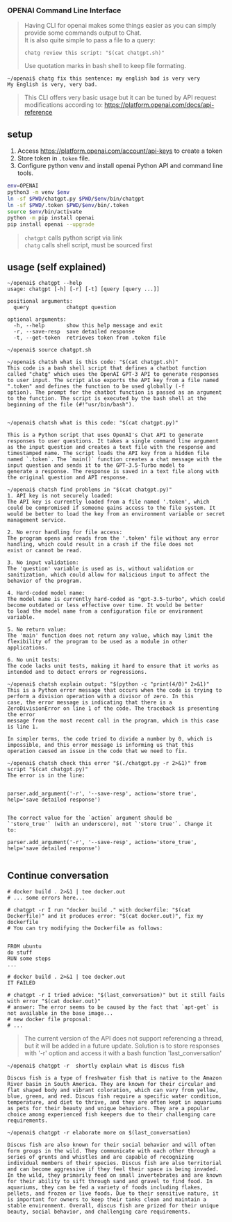 ### OPENAI Command Line Interface
>Having CLI for openai makes some things easier as you can simply provide some commands output to Chat.<br>
>It is also quite simple to pass a file to a query:
> 
> ```chatg review this script: "$(cat chatgpt.sh)"```
> 
> Use quotation marks in bash shell to keep file formating.
```
~/openai$ chatg fix this sentence: my english bad is very very
My English is very, very bad.
```

>This CLI offers very basic usage but it can be tuned by API request modifications according to:
https://platform.openai.com/docs/api-reference


## setup

1. Access https://platform.openai.com/account/api-keys to create a token
2. Store token in `.token` file.
3. Configure python venv and install openai Python API and command line tools.

```bash
env=OPENAI
python3 -m venv $env
ln -sf $PWD/chatgpt.py $PWD/$env/bin/chatgpt
ln -sf $PWD/.token $PWD/$env/bin/.token
source $env/bin/activate
python -m pip install openai
pip install openai --upgrade
```

>`chatgpt` calls python script via link<br>
>`chatg` calls shell script, must be sourced first

## usage (self explained)

```commandline
~/openai$ chatgpt --help
usage: chatgpt [-h] [-r] [-t] [query [query ...]]

positional arguments:
  query            chatgpt question

optional arguments:
  -h, --help       show this help message and exit
  -r, --save-resp  save detailed response
  -t, --get-token  retrieves token from .token file

```

```commandline
~/openai$ source chatgpt.sh

~/openai$ chatsh what is this code: "$(cat chatgpt.sh)"
This code is a bash shell script that defines a chatbot function called "chatg" which uses the OpenAI GPT-3 API to generate responses 
to user input. The script also exports the API key from a file named ".token" and defines the function to be used globally (-f 
option). The prompt for the chatbot function is passed as an argument to the function. The script is executed by the bash shell at the 
beginning of the file (#!"usr/bin/bash").

```

```commandline

~/openai$ chatsh what is this code: "$(cat chatgpt.py)"

This is a Python script that uses OpenAI's Chat API to generate responses to user questions. It takes a single command line argument 
as the input question and creates a text file with the response and timestamped name. The script loads the API key from a hidden file 
named `.token`. The `main()` function creates a chat message with the input question and sends it to the GPT-3.5-Turbo model to 
generate a response. The response is saved in a text file along with the original question and API response.

```

```commandline
~/openai$ chatsh find problems in "$(cat chatgpt.py)"
1. API key is not securely loaded:
The API key is currently loaded from a file named '.token', which could be compromised if someone gains access to the file system. It 
would be better to load the key from an environment variable or secret management service.

2. No error handling for file access:
The program opens and reads from the '.token' file without any error handling, which could result in a crash if the file does not 
exist or cannot be read.

3. No input validation:
The 'question' variable is used as is, without validation or sanitization, which could allow for malicious input to affect the 
behavior of the program.

4. Hard-coded model name:
The model name is currently hard-coded as "gpt-3.5-turbo", which could become outdated or less effective over time. It would be better 
to load the model name from a configuration file or environment variable.

5. No return value:
The 'main' function does not return any value, which may limit the flexibility of the program to be used as a module in other 
applications.

6. No unit tests:
The code lacks unit tests, making it hard to ensure that it works as intended and to detect errors or regressions.

```

```commandline
~/openai$ chatsh explain output: "$(python -c "print(4/0)" 2>&1)"
This is a Python error message that occurs when the code is trying to perform a division operation with a divisor of zero. In this 
case, the error message is indicating that there is a ZeroDivisionError on line 1 of the code. The traceback is presenting the error 
message from the most recent call in the program, which in this case is line 1. 

In simpler terms, the code tried to divide a number by 0, which is impossible, and this error message is informing us that this 
operation caused an issue in the code that we need to fix.

```

```commandline
~/openai$ chatsh check this error "$(./chatgpt.py -r 2>&1)" from script "$(cat chatgpt.py)"
The error is in the line:


parser.add_argument('-r', '--save-resp', action='store true', 
help='save detailed response')


The correct value for the `action` argument should be 
`'store_true'` (with an underscore), not `'store true'`. Change it 
to:

parser.add_argument('-r', '--save-resp', action='store_true', 
help='save detailed response')


```

## Continue conversation
```commandline
# docker build . 2>&1 | tee docker.out
# ... some errors here...

# chatgpt -r I run "docker build ." with dockerfile: "$(cat Dockerfile)" and it produces error: "$(cat docker.out)", fix my dockerfile
# You can try modifying the Dockerfile as follows:


FROM ubuntu
do stuff
RUN some steps
... 

# docker build . 2>&1 | tee docker.out
IT FAILED

# chatgpt -r I tried advice: "$(last_conversation)" but it still fails with error "$(cat docker.out)"
# answer: The error seems to be caused by the fact that `apt-get` is not available in the base image...
# new docker file proposal:
# ...
```

>The current version of the API does not support referencing a thread, but it will be added in a future update.
Solution is to store responses with '-r' option and access it with a bash function 'last_conversation'

```commandline
~/openai$ chatgpt -r  shortly explain what is discus fish

Discus fish is a type of freshwater fish that is native to the Amazon River basin in South America. They are known for their circular and flat shaped body and vibrant coloration, which can vary from yellow, blue, green, and red. Discus fish require a specific water condition, temperature, and diet to thrive, and they are often kept in aquariums as pets for their beauty and unique behaviors. They are a popular choice among experienced fish keepers due to their challenging care requirements.

~/openai$ chatgpt -r elaborate more on $(last_conversation)

Discus fish are also known for their social behavior and will often form groups in the wild. They communicate with each other through a series of grunts and whistles and are capable of recognizing individual members of their species. Discus fish are also territorial and can become aggressive if they feel their space is being invaded. In the wild, they primarily feed on small invertebrates and are known for their ability to sift through sand and gravel to find food. In aquariums, they can be fed a variety of foods including flakes, pellets, and frozen or live foods. Due to their sensitive nature, it is important for owners to keep their tanks clean and maintain a stable environment. Overall, discus fish are prized for their unique beauty, social behavior, and challenging care requirements.

```